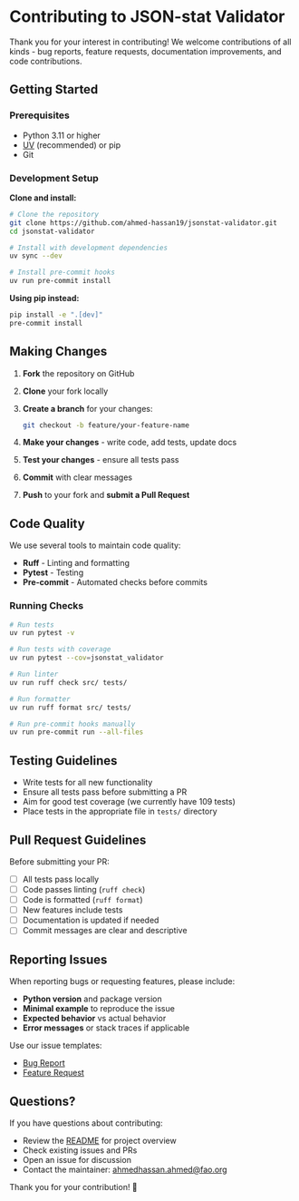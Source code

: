 # Contributing to JSON-stat Validator

Thank you for your interest in contributing! We welcome contributions of all kinds - bug reports, feature requests, documentation improvements, and code contributions.

## Getting Started

### Prerequisites

- Python 3.11 or higher
- [UV](https://docs.astral.sh/uv/) (recommended) or pip
- Git

### Development Setup

**Clone and install:**

```bash
# Clone the repository
git clone https://github.com/ahmed-hassan19/jsonstat-validator.git
cd jsonstat-validator

# Install with development dependencies
uv sync --dev

# Install pre-commit hooks
uv run pre-commit install
```

**Using pip instead:**

```bash
pip install -e ".[dev]"
pre-commit install
```

## Making Changes

1. **Fork** the repository on GitHub
2. **Clone** your fork locally
3. **Create a branch** for your changes:

   ```bash
   git checkout -b feature/your-feature-name
   ```

4. **Make your changes** - write code, add tests, update docs
5. **Test your changes** - ensure all tests pass
6. **Commit** with clear messages
7. **Push** to your fork and **submit a Pull Request**

## Code Quality

We use several tools to maintain code quality:

- **Ruff** - Linting and formatting
- **Pytest** - Testing
- **Pre-commit** - Automated checks before commits

### Running Checks

```bash
# Run tests
uv run pytest -v

# Run tests with coverage
uv run pytest --cov=jsonstat_validator

# Run linter
uv run ruff check src/ tests/

# Run formatter
uv run ruff format src/ tests/

# Run pre-commit hooks manually
uv run pre-commit run --all-files
```

## Testing Guidelines

- Write tests for all new functionality
- Ensure all tests pass before submitting a PR
- Aim for good test coverage (we currently have 109 tests)
- Place tests in the appropriate file in `tests/` directory

## Pull Request Guidelines

Before submitting your PR:

- [ ] All tests pass locally
- [ ] Code passes linting (`ruff check`)
- [ ] Code is formatted (`ruff format`)
- [ ] New features include tests
- [ ] Documentation is updated if needed
- [ ] Commit messages are clear and descriptive

## Reporting Issues

When reporting bugs or requesting features, please include:

- **Python version** and package version
- **Minimal example** to reproduce the issue
- **Expected behavior** vs actual behavior
- **Error messages** or stack traces if applicable

Use our issue templates:

- [Bug Report](.github/ISSUE_TEMPLATE/bug_report.md)
- [Feature Request](.github/ISSUE_TEMPLATE/feature_request.md)

## Questions?

If you have questions about contributing:

- Review the [README](README.md) for project overview
- Check existing issues and PRs
- Open an issue for discussion
- Contact the maintainer: <ahmedhassan.ahmed@fao.org>

Thank you for your contribution! 🚀
